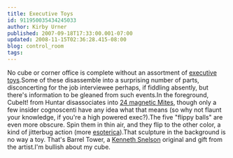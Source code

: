 ```yaml
---
title: Executive Toys
id: 911950035434245033
author: Kirby Urner
published: 2007-09-18T17:33:00.001-07:00
updated: 2008-11-15T02:36:28.415-08:00
blog: control_room
tags: 
---
```


[](https://blogger.googleusercontent.com/img/b/R29vZ2xl/AVvXsEivIhJxfxpWG8gg3IWyu4Ka2_uJ2HyZDDAJ4Cbm4spJH6MkXztGIjDXVwbVf1FD2iw3-EFz0-y_2MCgi1R5cgjuOYaXJPBvn-v5YHFB-Yhda9MO0aUAzGYm23hjorJta1bFXvPF/s1600-h/exectoy.jpg)No cube or corner office is complete without an assortment of [executive toys](http://worldgame.blogspot.com/2005/12/toyz.html).Some of these disassemble into a surprising number of parts, disconcerting for the job interviewee perhaps, if fiddling absently, but there's information to be gleaned from such events.In the foreground, CubeIt! from Huntar disassociates into [24 magnetic Mites](http://controlroom.blogspot.com/2007/02/synergetics-storyboard.html), though only a few insider cognoscenti have any idea what that means (so why not flaunt your knowledge, if you're a high powered exec?).The five "flippy balls" are even more obscure. Spin them in thin air, and they flip to the other color, a kind of jitterbug action (more [esoterica](http://www.goodmagazine.com/section/Guide/good_guide_r_buckminster_fuller)).That sculpture in the background is no way a toy.  That's Barrel Tower, a [Kenneth Snelson](http://mybizmo.blogspot.com/2006/03/hunter-art-museum-chattanooga.html) original and gift from the artist.I'm bullish about my cube.